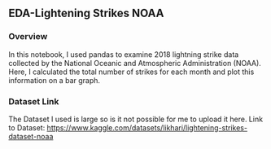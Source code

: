 ## EDA-Lightening Strikes NOAA

### Overview

In this notebook, I used pandas to examine 2018 lightning strike data collected by the National Oceanic and Atmospheric Administration (NOAA). Here, I calculated the total number of strikes for each month and plot this information on a bar graph.

### Dataset Link

The Dataset I used is large so is it not possible for me to upload it here.
Link to Dataset: https://www.kaggle.com/datasets/likhari/lightening-strikes-dataset-noaa
